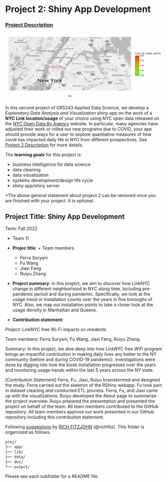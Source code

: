 # Project 2: Shiny App Development

### [Project Description](doc/project2_desc.md)

![screenshot](doc/figs/project2.png)

In this second project of GR5243 Applied Data Science, we develop a *Exploratory Data Analysis and Visualization* shiny app on the work of a **NYC Link location/usage** of your choice using NYC open data released on the [NYC Open Data By Agency](https://opendata.cityofnewyork.us/data/) website. In particular, many agencies have adjusted their work or rolled out new programs due to COVID, your app should provide ways for a user to explore quantiative measures of how covid has impacted daily life in NYC from different prospectives. See [Project 2 Description](doc/project2_desc.md) for more details.  

The **learning goals** for this project is:

- business intelligence for data science
- data cleaning
- data visualization
- systems development/design life cycle
- shiny app/shiny server

*The above general statement about project 2 can be removed once you are finished with your project. It is optional.

## Project Title: Shiny App Development
Term: Fall 2022

+ Team 11
+ **Projec title**: + Team members
	+ Ferra Suryani
	+ Fu Wang
	+ Jiaxi Fang
	+ Ruiyu Zhang
	

+ **Project summary**: In this project, we aim to discover how LinkNYC change in  different neighborhood in NYC along time, including pre-pandemic period and during pandemic. Specifically, we look at the usage trend or installation counts over the years in five boroughs of NYC. Also, we map out installation points to take a closer look at the usage density in Manhattan and Queens.

+ **Contribution statement**: 

Project: LinkNYC free Wi-Fi impacts on residents

Team members: Ferra Suryani, Fu Wang, Jiaxi Fang, Ruiyu Zhang

Summary: In this project, we dive deep into how LinkNYC free WiFi program brings an impactful contribution in making daily lives any better to the NY community (before and during COVID-19 pandemic). Investigations were done by digging into how the kiosk installation progresses over the years and monitoring usage trends within the last 5 years across the NY state.

[Contribution Statement] Ferra, Fu, Jiaxi, Ruiyu brainstormed and designed the study. Ferra carried out the skeleton of the RShiny webapp. Fu took part in dataset cleaning and conducted ETL process. Ferra, Fu, and Jiaxi came up with the visualizations. Ruiyu developed the About page to summarize the project overview. Ruiyu prepared the presentation and presented the project on behalf of the team. All team members contributed to the GitHub repository. All team members approve our work presented in our GitHub repository including this contribution statement.

Following [suggestions](http://nicercode.github.io/blog/2013-04-05-projects/) by [RICH FITZJOHN](http://nicercode.github.io/about/#Team) (@richfitz). This folder is orgarnized as follows.

```
proj/
├── app/
├── lib/
├── data/
├── doc/
└── output/
```

Please see each subfolder for a README file.

